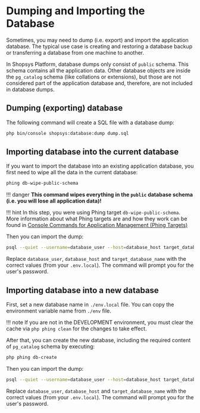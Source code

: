 # Dumping and Importing the Database
Sometimes, you may need to dump (i.e. export) and import the application database.
The typical use case is creating and restoring a database backup or transferring a database from one machine to another.

In Shopsys Platform, database dumps only consist of `public` schema.
This schema contains all the application data.
Other database objects are inside the `pg_catalog` schema (like collations or extensions), but those are not considered part of the application database and, therefore, are not included in database dumps.

## Dumping (exporting) database
The following command will create a SQL file with a database dump:
```sh
php bin/console shopsys:database:dump dump.sql
```

## Importing database into the current database
If you want to import the database into an existing application database, you first need to wipe all the data in the current database:
```sh
phing db-wipe-public-schema
```

!!! danger
    **This command wipes everything in the `public` database schema (i.e. you will lose all application data)!**

!!! hint
    In this step, you were using Phing target `db-wipe-public-schema`.  
    More information about what Phing targets are and how they work can be found in [Console Commands for Application Management (Phing Targets)](../introduction/console-commands-for-application-management-phing-targets.md)

Then you can import the dump:
```sh
psql --quiet --username=database_user --host=database_host target_database_name < dump.sql
```

Replace `database_user`, `database_host` and `target_database_name` with the correct values (from your `.env.local`).
The command will prompt you for the user's password.

## Importing database into a new database
First, set a new database name in `./env.local` file.
You can copy the environment variable name from `./env` file.

!!! note
    If you are not in the DEVELOPMENT environment, you must clear the cache via `php phing clean` for the changes to take effect.

After that, you can create the new database, including the required content of `pg_catalog` schema by executing:
```sh
php phing db-create
```

Then you can import the dump:
```sh
psql --quiet --username=database_user --host=database_host target_database_name < dump.sql
```

Replace `database_user`, `database_host` and `target_database_name` with the correct values (from your `.env.local`).
The command will prompt you for the user's password.
